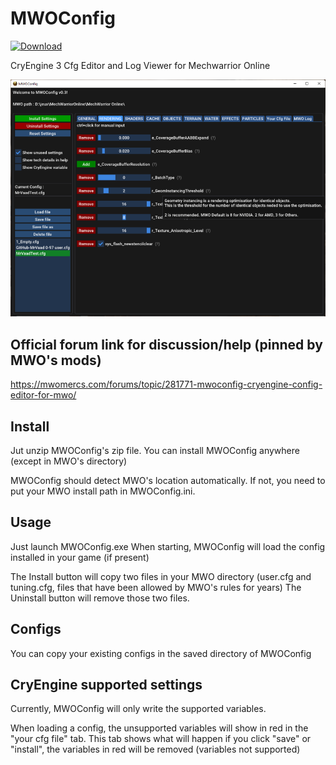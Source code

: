 # MWOConfig
[![Download](https://img.shields.io/github/downloads/MrVaad/MWOConfig/total.svg)](https://github.com/MrVaad/MWOConfig)

CryEngine 3 Cfg Editor and Log Viewer for Mechwarrior Online

![MainUI](Screenshots/MwoConfig.png)

## Official forum link for discussion/help (pinned by MWO's mods)
https://mwomercs.com/forums/topic/281771-mwoconfig-cryengine-config-editor-for-mwo/

## Install
Jut unzip MWOConfig's zip file. You can install MWOConfig anywhere (except in MWO's directory)

MWOConfig should detect MWO's location automatically.
If not, you need to put your MWO install path in MWOConfig.ini.

## Usage
Just launch MWOConfig.exe
When starting, MWOConfig will load the config installed in your game (if present)

The Install button will copy two files in your MWO directory (user.cfg and tuning.cfg, files that have been allowed by MWO's rules for years)
The Uninstall button will remove those two files.

## Configs
You can copy your existing configs in the saved
 directory of MWOConfig

## CryEngine supported settings
Currently, MWOConfig will only write the supported variables. 

When loading a config, the unsupported variables will show in red in the "your cfg file" tab.
This tab shows what will happen if you click "save" or "install",
 the variables in red will be removed (variables not supported) 
